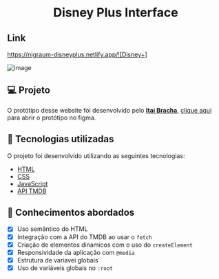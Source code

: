 <h1 align="center">
  Disney Plus Interface
 </h1> 
 
 ## Link 
 https://nigraum-disneyplus.netlify.app/![Disney+]


![image](https://user-images.githubusercontent.com/102248990/174912497-9d486521-989a-45ed-aa3f-3a5ccaefb247.png)


## 💻 Projeto

O protótipo desse website foi desenvolvido pelo [**Itai Bracha**](https://www.figma.com/@itaibracha), [clique aqui](https://www.figma.com/file/AfcZjKNRxDWOSSI0vrnrls?node-id=0%3A105) para abrir o protótipo no figma.

## 🚀 Tecnologias utilizadas

O projeto foi desenvolvido utilizando as seguintes tecnologias:

- [HTML](https://html.com/)
- [CSS](https://www.w3schools.com/css/css_website_layout.asp)
- [JavaScript](https://www.javascript.com/)
- [API TMDB](https://www.themoviedb.org/documentation/api)


## 📝 Conhecimentos abordados

- [x] Uso semântico do HTML
- [x] Integração com a API do TMDB ao usar o `fetch`
- [x] Criação de elementos dinamicos com o uso do `createElement`
- [x] Responsividade da aplicação com `@media`
- [x] Estrutura de variavei globais
- [x] Uso de variáveis globais no `:root`
